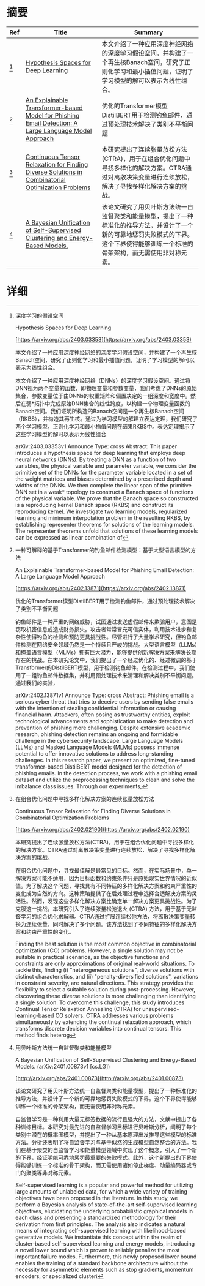 # 摘要

| Ref | Title | Summary |
| --- | --- | --- |
| [^1] | [Hypothesis Spaces for Deep Learning](https://arxiv.org/abs/2403.03353) | 本文介绍了一种应用深度神经网络的深度学习假设空间，并构建了一个再生核Banach空间，研究了正则化学习和最小插值问题，证明了学习模型的解可以表示为线性组合。 |
| [^2] | [An Explainable Transformer-based Model for Phishing Email Detection: A Large Language Model Approach](https://arxiv.org/abs/2402.13871) | 优化的Transformer模型DistilBERT用于检测钓鱼邮件，通过预处理技术解决了类别不平衡问题 |
| [^3] | [Continuous Tensor Relaxation for Finding Diverse Solutions in Combinatorial Optimization Problems](https://arxiv.org/abs/2402.02190) | 本研究提出了连续张量放松方法(CTRA)，用于在组合优化问题中寻找多样化的解决方案。CTRA通过对离散决策变量进行连续放松，解决了寻找多样化解决方案的挑战。 |
| [^4] | [A Bayesian Unification of Self-Supervised Clustering and Energy-Based Models.](http://arxiv.org/abs/2401.00873) | 该论文研究了用贝叶斯方法统一自监督聚类和能量模型，提出了一种标准化的推导方法，并设计了一个新的可靠地惩罚失败模式的下界。这个下界使得能够训练一个标准的骨架架构，而无需使用非对称元素。 |

# 详细

[^1]: 深度学习的假设空间

    Hypothesis Spaces for Deep Learning

    [https://arxiv.org/abs/2403.03353](https://arxiv.org/abs/2403.03353)

    本文介绍了一种应用深度神经网络的深度学习假设空间，并构建了一个再生核Banach空间，研究了正则化学习和最小插值问题，证明了学习模型的解可以表示为线性组合。

    

    本文介绍了一种应用深度神经网络（DNNs）的深度学习假设空间。通过将DNN视为两个变量的函数，即物理变量和参数变量，我们考虑了DNNs的原始集合，参数变量位于由DNNs的权重矩阵和偏置决定的一组深度和宽度中。然后在弱*拓扑中完成原始DNN集合的线性跨度，以构建一个物理变量函数的Banach空间。我们证明所构造的Banach空间是一个再生核Banach空间（RKBS），并构造其再生核。通过为学习模型的解建立表达定理，我们研究了两个学习模型，正则化学习和最小插值问题在结果RKBS中。表达定理揭示了这些学习模型的解可以表示为线性组合

    arXiv:2403.03353v1 Announce Type: cross  Abstract: This paper introduces a hypothesis space for deep learning that employs deep neural networks (DNNs). By treating a DNN as a function of two variables, the physical variable and parameter variable, we consider the primitive set of the DNNs for the parameter variable located in a set of the weight matrices and biases determined by a prescribed depth and widths of the DNNs. We then complete the linear span of the primitive DNN set in a weak* topology to construct a Banach space of functions of the physical variable. We prove that the Banach space so constructed is a reproducing kernel Banach space (RKBS) and construct its reproducing kernel. We investigate two learning models, regularized learning and minimum interpolation problem in the resulting RKBS, by establishing representer theorems for solutions of the learning models. The representer theorems unfold that solutions of these learning models can be expressed as linear combination of
    
[^2]: 一种可解释的基于Transformer的钓鱼邮件检测模型：基于大型语言模型的方法

    An Explainable Transformer-based Model for Phishing Email Detection: A Large Language Model Approach

    [https://arxiv.org/abs/2402.13871](https://arxiv.org/abs/2402.13871)

    优化的Transformer模型DistilBERT用于检测钓鱼邮件，通过预处理技术解决了类别不平衡问题

    

    钓鱼邮件是一种严重的网络威胁，试图通过发送虚假邮件来欺骗用户，意图是窃取机密信息或造成财务损失。攻击者常常冒充可信实体，利用技术进步和复杂性使得钓鱼的检测和预防更具挑战性。尽管进行了大量学术研究，但钓鱼邮件检测在网络安全领域仍然是一个持续且严峻的挑战。大型语言模型（LLMs）和掩盖语言模型（MLMs）拥有巨大潜力，能够提供创新解决方案来解决长期存在的挑战。在本研究论文中，我们提出了一个经过优化的、经过微调的基于Transformer的DistilBERT模型，用于检测钓鱼邮件。在检测过程中，我们使用了一组钓鱼邮件数据集，并利用预处理技术来清理和解决类别不平衡问题。通过我们的实验，

    arXiv:2402.13871v1 Announce Type: cross  Abstract: Phishing email is a serious cyber threat that tries to deceive users by sending false emails with the intention of stealing confidential information or causing financial harm. Attackers, often posing as trustworthy entities, exploit technological advancements and sophistication to make detection and prevention of phishing more challenging. Despite extensive academic research, phishing detection remains an ongoing and formidable challenge in the cybersecurity landscape. Large Language Models (LLMs) and Masked Language Models (MLMs) possess immense potential to offer innovative solutions to address long-standing challenges. In this research paper, we present an optimized, fine-tuned transformer-based DistilBERT model designed for the detection of phishing emails. In the detection process, we work with a phishing email dataset and utilize the preprocessing techniques to clean and solve the imbalance class issues. Through our experiments, 
    
[^3]: 在组合优化问题中寻找多样化解决方案的连续张量放松方法

    Continuous Tensor Relaxation for Finding Diverse Solutions in Combinatorial Optimization Problems

    [https://arxiv.org/abs/2402.02190](https://arxiv.org/abs/2402.02190)

    本研究提出了连续张量放松方法(CTRA)，用于在组合优化问题中寻找多样化的解决方案。CTRA通过对离散决策变量进行连续放松，解决了寻找多样化解决方案的挑战。

    

    在组合优化问题中，寻找最佳解是最常见的目标。然而，在实际场景中，单一解决方案可能不适用，因为目标函数和约束条件只是原始现实世界情况的近似值。为了解决这个问题，寻找具有不同特征的多样化解决方案和约束严重性的变化成为自然的方向。这种策略提供了在后处理过程中选择合适解决方案的灵活性。然而，发现这些多样化解决方案比确定单一解决方案更具挑战性。为了克服这一挑战，本研究引入了连续张量松弛退火 (CTRA) 方法，用于基于无监督学习的组合优化求解器。CTRA通过扩展连续松弛方法，将离散决策变量转换为连续张量，同时解决了多个问题。该方法找到了不同特征的多样化解决方案和约束严重性的变化。

    Finding the best solution is the most common objective in combinatorial optimization (CO) problems. However, a single solution may not be suitable in practical scenarios, as the objective functions and constraints are only approximations of original real-world situations. To tackle this, finding (i) "heterogeneous solutions", diverse solutions with distinct characteristics, and (ii) "penalty-diversified solutions", variations in constraint severity, are natural directions. This strategy provides the flexibility to select a suitable solution during post-processing. However, discovering these diverse solutions is more challenging than identifying a single solution. To overcome this challenge, this study introduces Continual Tensor Relaxation Annealing (CTRA) for unsupervised-learning-based CO solvers. CTRA addresses various problems simultaneously by extending the continual relaxation approach, which transforms discrete decision variables into continual tensors. This method finds heterog
    
[^4]: 用贝叶斯方法统一自监督聚类和能量模型

    A Bayesian Unification of Self-Supervised Clustering and Energy-Based Models. (arXiv:2401.00873v1 [cs.LG])

    [http://arxiv.org/abs/2401.00873](http://arxiv.org/abs/2401.00873)

    该论文研究了用贝叶斯方法统一自监督聚类和能量模型，提出了一种标准化的推导方法，并设计了一个新的可靠地惩罚失败模式的下界。这个下界使得能够训练一个标准的骨架架构，而无需使用非对称元素。

    

    自监督学习是一种利用大量无标签数据的流行且强大的方法，文献中提出了各种训练目标。本研究对最先进的自监督学习目标进行贝叶斯分析，阐明了每个类别中潜在的概率图模型，并提出了一种从基本原理出发推导这些模型的标准方法。分析还表明了将自监督学习与基于似然的生成模型自然整合的方法。我们在基于聚类的自监督学习和能量模型领域中实现了这个概念，引入了一个新的下界，经证明能可靠地惩罚最重要的失败模式。此外，这个新提出的下界使得能够训练一个标准的骨干架构，而无需使用诸如停止梯度、动量编码器或专门的聚类等非对称元素。

    Self-supervised learning is a popular and powerful method for utilizing large amounts of unlabeled data, for which a wide variety of training objectives have been proposed in the literature. In this study, we perform a Bayesian analysis of state-of-the-art self-supervised learning objectives, elucidating the underlying probabilistic graphical models in each class and presenting a standardized methodology for their derivation from first principles. The analysis also indicates a natural means of integrating self-supervised learning with likelihood-based generative models. We instantiate this concept within the realm of cluster-based self-supervised learning and energy models, introducing a novel lower bound which is proven to reliably penalize the most important failure modes. Furthermore, this newly proposed lower bound enables the training of a standard backbone architecture without the necessity for asymmetric elements such as stop gradients, momentum encoders, or specialized clusteri
    

